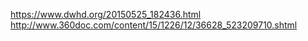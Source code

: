 

https://www.dwhd.org/20150525_182436.html
http://www.360doc.com/content/15/1226/12/36628_523209710.shtml